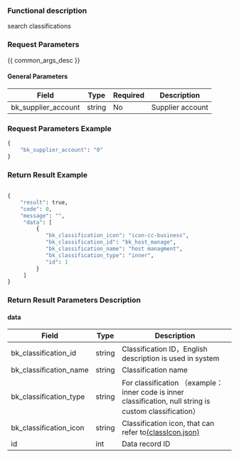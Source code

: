 ### Functional description

search classifications

### Request Parameters

{{ common_args_desc }}

#### General Parameters

| Field                 |  Type      | Required	   |  Description                                                    |
|----------------------|------------|--------|----------------------------------------------------------|
| bk_supplier_account  | string     | No     | Supplier account                                               |

### Request Parameters Example

``` python
{
    "bk_supplier_account": "0"
}
```

### Return Result Example

```python

{
    "result": true,
    "code": 0,
    "message": "",
     "data": [
         {
            "bk_classification_icon": "icon-cc-business",
            "bk_classification_id": "bk_host_manage",
            "bk_classification_name": "host managment",
            "bk_classification_type": "inner",
            "id": 1
         }
     ]
}
```

### Return Result Parameters Description

#### data

| Field                   | Type     | Description                                                                                          |
|------------------------|----------|-----------------------------------------------------------------------------------------------|
| bk_classification_id   | string   | Classification ID，English description is used in system                                                              |
| bk_classification_name | string   | Classification name                                                                                        |
| bk_classification_type | string   | For classification （example：inner code is inner classification, null string is custom classification）                           |
| bk_classification_icon | string   | Classification icon, that can refer to[(classIcon.json)](resource_define/classIcon.json) |
| id                     | int      | Data record ID                                                                                   |

